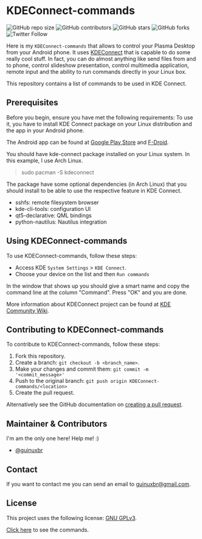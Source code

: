 # KDEConnect-commands

![GitHub repo size](https://img.shields.io/github/repo-size/guinuxbr/KDEConnect-commands)
![GitHub contributors](https://img.shields.io/github/contributors/guinuxbr/KDEConnect-commands)
![GitHub stars](https://img.shields.io/github/stars/guinuxbr/KDEConnect-commands)
![GitHub forks](https://img.shields.io/github/forks/guinuxbr/KDEConnect-commands)
![Twitter Follow](https://img.shields.io/twitter/follow/gllmarques?style=social)

Here is my `KDEConnect-commands` that allows to control your Plasma Desktop from your Android phone. It uses [KDEConnect](https://community.kde.org/KDEConnect) that is capable to do some really cool stuff. In fact, you can do almost anything like send files from and to phone, control slideshow presentation, control multimedia application, remote input and the ability to run commands directly in your Linux box.<br>

This repository contains a list of commands to be used in KDE Connect.<br>

## Prerequisites

Before you begin, ensure you have met the following requirements:
To use it, you have to install KDE Connect package on your Linux distribution and the app in your Android phone.<br>

The Android app can be found at [Google Play Store](https://play.google.com/store/apps/details?id=org.kde.kdeconnect_tp) and [F-Droid](https://f-droid.org/packages/org.kde.kdeconnect_tp/).<br>

You should have kde-connect package installed on your Linux system. In this example, I use Arch Linux.
>sudo pacman -S kdeconnect

The package have some optional dependencies (in Arch Linux) that you should install to be able to use the respective feature in KDE Connect.<br>
* sshfs: remote filesystem browser
* kde-cli-tools: configuration UI
* qt5-declarative: QML bindings
* python-nautilus: Nautilus integration

## Using KDEConnect-commands

To use KDEConnect-commands, follow these steps:
* Access KDE `System Settings` > `KDE Connect`.
* Choose your device on the list and then `Run commands`

In the window that shows up you should give a smart name and copy the command line at the column "Command".
Press "OK" and you are done.

More information about KDEConnect project can be found at [KDE Community Wiki](https://community.kde.org/KDEConnect).

## Contributing to KDEConnect-commands
To contribute to KDEConnect-commands, follow these steps:

1. Fork this repository.
2. Create a branch: `git checkout -b <branch_name>`.
3. Make your changes and commit them: `git commit -m '<commit_message>'`
4. Push to the original branch: `git push origin KDEConnect-commands/<location>`
5. Create the pull request.

Alternatively see the GitHub documentation on [creating a pull request](https://help.github.com/en/github/collaborating-with-issues-and-pull-requests/creating-a-pull-request).

## Maintainer & Contributors
I'm am the only one here! Help me! :)

* [@guinuxbr](https://github.com/guinuxbr)

## Contact
If you want to contact me you can send an email to guinuxbr@gmail.com.

## License
This project uses the following license: [GNU GPLv3](https://www.gnu.org/licenses/gpl-3.0.html).

[Click here](https://github.com/guinuxbr/KDEConnect-commands/blob/master/commands.md) to see the commands.
